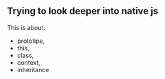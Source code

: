 ## Trying to look deeper into native js

This is about: 
- prototipe,
- this,
- class,
- context,
- inheritance

